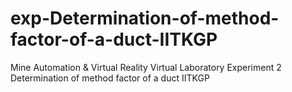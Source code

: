 # exp-Determination-of-method-factor-of-a-duct-IITKGP
Mine Automation &amp; Virtual Reality Virtual Laboratory Experiment 2 Determination of method factor of a duct IITKGP
